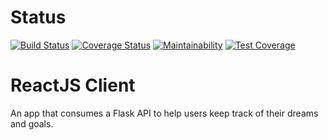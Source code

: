 # Status
 [![Build Status](https://travis-ci.org/ckwagaba/reactjs-client.svg?branch=master)](https://travis-ci.org/ckwagaba/reactjs-client?branch=master)
 [![Coverage Status](https://coveralls.io/repos/github/ckwagaba/reactjs-client/badge.svg?branch=master)](https://coveralls.io/github/ckwagaba/reactjs-client?branch=master)
 [![Maintainability](https://api.codeclimate.com/v1/badges/19097a4ae1f598c06ff5/maintainability)](https://codeclimate.com/github/ckwagaba/reactjs-client/maintainability)
 [![Test Coverage](https://api.codeclimate.com/v1/badges/19097a4ae1f598c06ff5/test_coverage)](https://codeclimate.com/github/ckwagaba/reactjs-client/test_coverage)

# ReactJS Client
 An app that consumes a Flask API to help users keep track of their dreams and goals.
